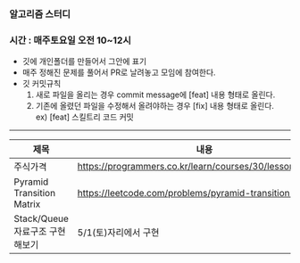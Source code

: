 ### 알고리즘 스터디
### 시간 : 매주토요일 오전 10~12시

- 깃에 개인폴더를 만들어서 그안에 표기
- 매주 정해진 문제를 풀어서 PR로 날려놓고 모임에 참여한다.
- 깃 커밋규칙
  1. 새로 파일을 올리는 경우 commit message에 [feat] 내용 형태로 올린다.
  2. 기존에 올렸던 파일을 수정해서 올려야하는 경우 [fix] 내용 형태로 올린다.<br>
  ex) [feat] 스킬트리 코드 커밋

****

|제목|내용|설명|
|------|---|---|
|주식가격|https://programmers.co.kr/learn/courses/30/lessons/42584|레벨2|
|Pyramid Transition Matrix|https://leetcode.com/problems/pyramid-transition-matrix/|Medium|
|Stack/Queue 자료구조 구현해보기|5/1(토)자리에서 구현|

